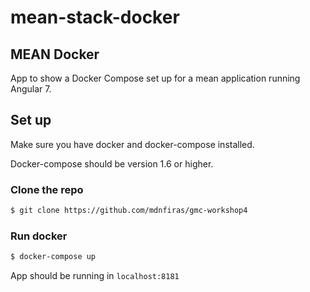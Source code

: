 # mean-stack-docker
## MEAN Docker
App to show a Docker Compose set up for a mean application running Angular 7.

## Set up
Make sure you have docker and docker-compose installed.

Docker-compose should be version 1.6 or higher.

### Clone the repo
```bash
$ git clone https://github.com/mdnfiras/gmc-workshop4
```
 ### Run docker
 ```bash
 $ docker-compose up
 ```

 App should be running in `localhost:8181`
